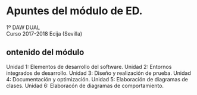 # Apuntes del módulo de ED.

1º DAW DUAL  
Curso 2017-2018
Ecija (Sevilla)

## ontenido del módulo

Unidad 1: Elementos de desarrollo del software.
Unidad 2: Entornos integrados de desarrollo.
Unidad 3: Diseño y realización de prueba.
Unidad 4: Documentación y optimización.
Unidad 5: Elaboración de diagramas de clases.
Unidad 6: Elaboracón de diagramas de comportamiento.
